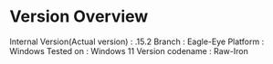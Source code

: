 # Version Overview

Internal Version(Actual version) : .15.2
Branch : Eagle-Eye
Platform : Windows
Tested on : Windows 11
Version codename : Raw-Iron